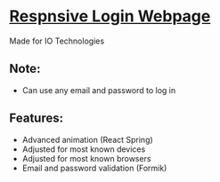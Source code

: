 # [Respnsive Login Webpage](https://io-technologies.netlify.com/)

Made for IO Technologies

## Note:
- Can use any email and password to log in
## Features:
- Advanced animation (React Spring)
- Adjusted for most known devices
- Adjusted for most known browsers
- Email and password validation (Formik)